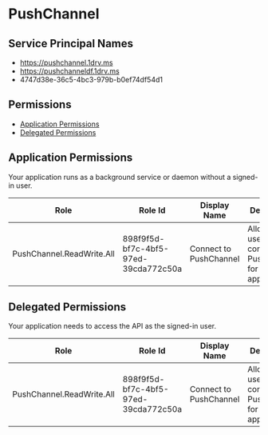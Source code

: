 # PushChannel
## Service Principal Names
- https://pushchannel.1drv.ms
- https://pushchanneldf.1drv.ms
- 4747d38e-36c5-4bc3-979b-b0ef74df54d1

 ## Permissions
- [Application Permissions](#application-permissions)
- [Delegated Permissions](#delegated-permissions)

## Application Permissions
Your application runs as a background service or daemon without a signed-in user.

| Role | Role Id | Display Name | Description |
|---|---|---|---|
| PushChannel.ReadWrite.All | 898f9f5d-bf7c-4bf5-97ed-39cda772c50a | Connect to PushChannel | Allows the user to connect to PushChannel for Fluid applications |

## Delegated Permissions
Your application needs to access the API as the signed-in user. 

| Role | Role Id | Display Name | Description |
|---|---|---|---|
| PushChannel.ReadWrite.All | 898f9f5d-bf7c-4bf5-97ed-39cda772c50a | Connect to PushChannel | Allows the user to connect to PushChannel for Fluid applications |

